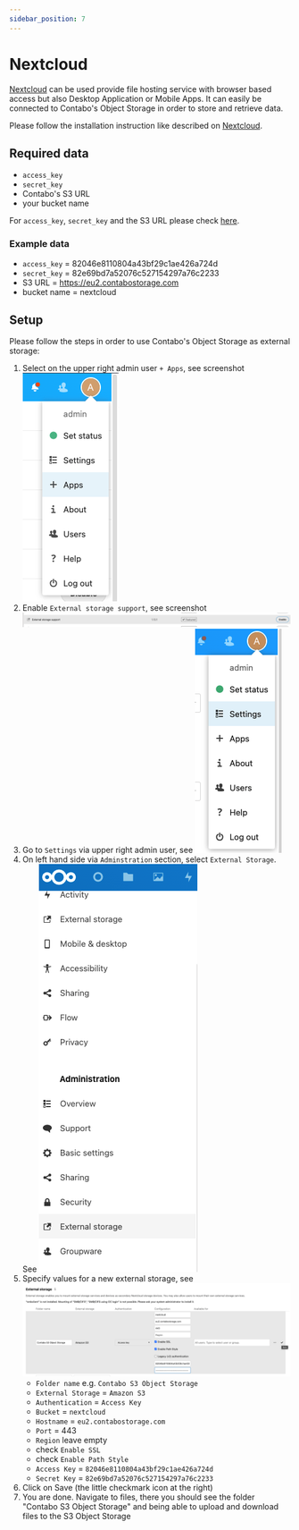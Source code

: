 ```yaml
---
sidebar_position: 7
---
```


# Nextcloud

[Nextcloud](https://nextcloud.com/) can be used provide file hosting service with browser based access but also Desktop Application or Mobile Apps. It can easily be connected to Contabo's Object Storage in order to store and retrieve data.

Please follow the installation instruction like described on [Nextcloud](https://nextcloud.com/).

## Required data

* `access_key`
* `secret_key`
* Contabo's S3 URL
* your bucket name

For `access_key`, `secret_key` and the S3 URL please check [here](/docs/products/Object-Storage/s3-connection-settings).

### Example data

* `access_key` = 82046e8110804a43bf29c1ae426a724d
* `secret_key` = 82e69bd7a52076c527154297a76c2233
* S3 URL = https://eu2.contabostorage.com
* bucket name = nextcloud

## Setup

Please follow the steps in order to use Contabo's Object Storage as external storage:

1. Select on the upper right admin user `+ Apps`, see screenshot ![Nextcloud Add App](/img/products/object-storage/tools/nextcloud/add_app.png)
2. Enable `External storage support`, see screenshot ![Nextcloud Add App](/img/products/object-storage/tools/nextcloud/enable_external_storage.png)
3. Go to `Settings` via upper right admin user, see ![Nextcloud Add App](/img/products/object-storage/tools/nextcloud/settings.png)
4. On left hand side via `Adminstration` section, select `External Storage`. See ![Nextcloud Add App](/img/products/object-storage/tools/nextcloud/adminstration_external_storage.png)
5. Specify values for a new external storage, see ![Nextcloud Add App](/img/products/object-storage/tools/nextcloud/external_storage_settings.png)
   * `Folder name` e.g. `Contabo S3 Object Storage`
   * `External Storage` = `Amazon S3`
   * `Authentication` = `Access Key`
   * `Bucket` = `nextcloud`
   * `Hostname` = `eu2.contabostorage.com`
   * `Port` = 443
   * `Region` leave empty
   * check `Enable SSL`
   * check `Enable Path Style`
   * `Access Key` = `82046e8110804a43bf29c1ae426a724d`
   * `Secret Key` = `82e69bd7a52076c527154297a76c2233`
6. Click on Save (the little checkmark icon at the right)
7. You are done. Navigate to files, there you should see the folder "Contabo S3 Object Storage" and being able to upload and download files to the S3 Object Storage
